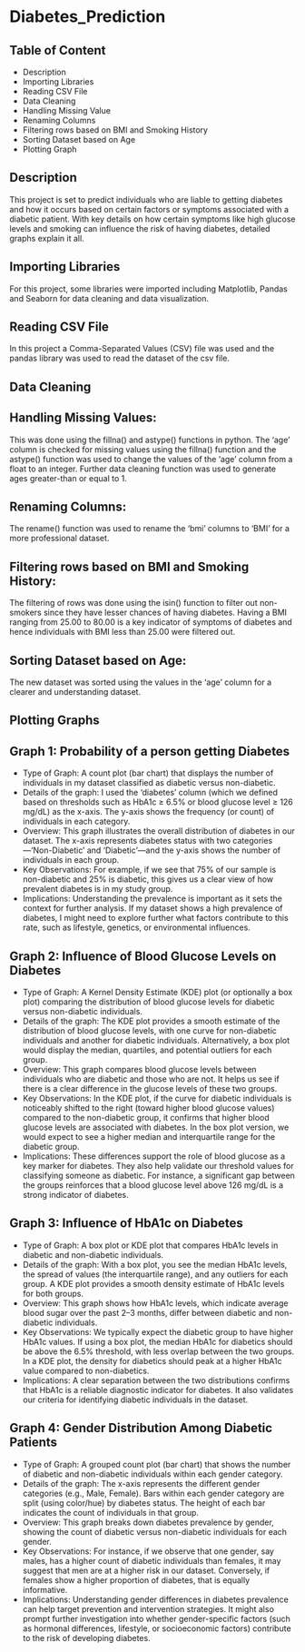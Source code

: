 # Diabetes_Prediction

## Table of Content
- Description
- Importing Libraries
- Reading CSV File
- Data Cleaning	
- Handling Missing Value
- Renaming Columns
- Filtering rows based on BMI and Smoking History
- Sorting Dataset based on Age
- Plotting Graph

## Description
This project is set to predict individuals who are liable to getting diabetes and how it occurs based on certain factors or symptoms associated with a diabetic patient. With key details on how certain symptoms like high glucose levels and smoking can influence the risk of having diabetes, detailed graphs explain it all.  

## Importing Libraries
For this project, some libraries were imported including Matplotlib, Pandas and Seaborn for data cleaning and data visualization.

## Reading CSV File
In this project a Comma-Separated Values (CSV) file was used and the pandas library was used to read the dataset of the csv file.

## Data Cleaning
## Handling Missing Values: 
This was done using the fillna() and astype() functions in python. The ‘age’ column is checked for missing values using the fillna() function and the astype() function was used to change the values of the ‘age’ column from a float to an integer. Further data cleaning function was used to generate ages greater-than or equal to 1.

## Renaming Columns: 
The rename() function was used to rename the ‘bmi’ columns to ‘BMI’ for a more professional dataset.

## Filtering rows based on BMI and Smoking History:
The filtering of rows was done using the isin() function to filter out non-smokers since they have lesser chances of having diabetes. Having a BMI ranging from 25.00 to 80.00 is a key indicator of symptoms of diabetes and hence individuals with BMI less than 25.00 were filtered out.

## Sorting Dataset based on Age:
The new dataset was sorted using the values in the ‘age’ column for a clearer and understanding dataset. 

## Plotting Graphs
## Graph 1: Probability of a person getting Diabetes 
- Type of Graph: A count plot (bar chart) that displays the number of individuals in my dataset classified as diabetic versus non-diabetic.
- Details of the graph:
  I used the ‘diabetes’ column (which we defined based on thresholds such as HbA1c ≥ 6.5% or blood glucose level ≥ 126 mg/dL) as the x-axis. The y-axis shows the frequency (or count) of individuals in each category.
- Overview:
  This graph illustrates the overall distribution of diabetes in our dataset. The x-axis represents diabetes status with two categories—‘Non-Diabetic’ and ‘Diabetic’—and the y-axis shows the number of individuals in each group.
- Key Observations:
  For example, if we see that 75% of our sample is non-diabetic and 25% is diabetic, this gives us a clear view of how prevalent diabetes is in my study group.
- Implications:
  Understanding the prevalence is important as it sets the context for further analysis. If my dataset shows a high prevalence of diabetes, I might need to explore further what factors contribute to this rate, such as lifestyle, genetics, or environmental influences.

## Graph 2: Influence of Blood Glucose Levels on Diabetes
- Type of Graph: A Kernel Density Estimate (KDE) plot (or optionally a box plot) comparing the distribution of blood glucose levels for diabetic versus non-diabetic individuals.
- Details of the graph:
  The KDE plot provides a smooth estimate of the distribution of blood glucose levels, with one curve for non-diabetic individuals and another for diabetic individuals. Alternatively, a box plot would display the median, quartiles, and potential outliers for each group.
- Overview:
  This graph compares blood glucose levels between individuals who are diabetic and those who are not. It helps us see if there is a clear difference in the glucose levels of these two groups.
- Key Observations:
  In the KDE plot, if the curve for diabetic individuals is noticeably shifted to the right (toward higher blood glucose values) compared to the non-diabetic group, it confirms that higher blood glucose levels are associated with diabetes. In the box plot version, we would expect to see a higher median and interquartile range for the diabetic group.
- Implications:
  These differences support the role of blood glucose as a key marker for diabetes. They also help validate our threshold values for classifying someone as diabetic. For instance, a significant gap between the groups reinforces that a blood glucose level above 126 mg/dL is a strong indicator of diabetes.

## Graph 3: Influence of HbA1c on Diabetes
- Type of Graph: A box plot or KDE plot that compares HbA1c levels in diabetic and non-diabetic individuals.
- Details of the graph:
  With a box plot, you see the median HbA1c levels, the spread of values (the interquartile range), and any outliers for each group. A KDE plot provides a smooth density estimate of HbA1c levels for both groups.
- Overview:
  This graph shows how HbA1c levels, which indicate average blood sugar over the past 2–3 months, differ between diabetic and non-diabetic individuals.
- Key Observations:
  We typically expect the diabetic group to have higher HbA1c values. If using a box plot, the median HbA1c for diabetics should be above the 6.5% threshold, with less overlap between the two groups. In a KDE plot, the density for diabetics should peak at a higher HbA1c value compared to non-diabetics.
- Implications:
  A clear separation between the two distributions confirms that HbA1c is a reliable diagnostic indicator for diabetes. It also validates our criteria for identifying diabetic individuals in the dataset.

## Graph 4: Gender Distribution Among Diabetic Patients
- Type of Graph: A grouped count plot (bar chart) that shows the number of diabetic and non-diabetic individuals within each gender category.
- Details of the graph:
  The x-axis represents the different gender categories (e.g., Male, Female).
Bars within each gender category are split (using color/hue) by diabetes status. The height of each bar indicates the count of individuals in that group.
- Overview:
  This graph breaks down diabetes prevalence by gender, showing the count of diabetic versus non-diabetic individuals for each gender.
- Key Observations:
  For instance, if we observe that one gender, say males, has a higher count of diabetic individuals than females, it may suggest that men are at a higher risk in our dataset. Conversely, if females show a higher proportion of diabetes, that is equally informative.
- Implications:
  Understanding gender differences in diabetes prevalence can help target prevention and intervention strategies. It might also prompt further investigation into whether gender-specific factors (such as hormonal differences, lifestyle, or socioeconomic factors) contribute to the risk of developing diabetes.

